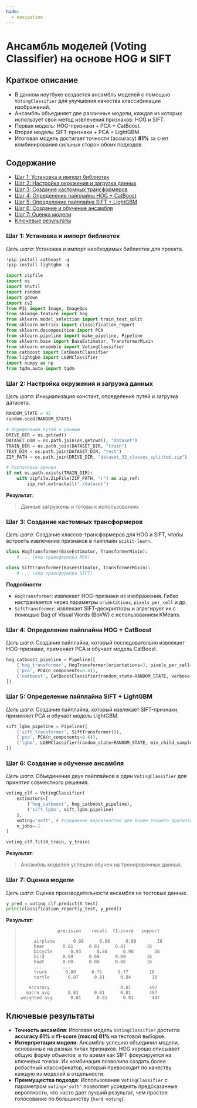 ```yaml
---
hide:
  - navigation
---
```


# Ансамбль моделей (Voting Classifier) на основе HOG и SIFT

## Краткое описание
- В данном ноутбуке создается ансамбль моделей с помощью `VotingClassifier` для улучшения качества классификации изображений.
- Ансамбль объединяет две различные модели, каждая из которых использует свой метод извлечения признаков: HOG и SIFT.
- Первая модель: HOG-признаки + PCA + CatBoost.
- Вторая модель: SIFT-признаки + PCA + LightGBM.
- Итоговая модель достигает точности (accuracy) **81%** за счет комбинирования сильных сторон обоих подходов.

## Содержание
- [Шаг 1: Установка и импорт библиотек](#шаг-1-установка-и-импорт-библиотек)
- [Шаг 2: Настройка окружения и загрузка данных](#шаг-2-настройка-окружения-и-загрузка-данных)
- [Шаг 3: Создание кастомных трансформеров](#шаг-3-создание-кастомных-трансформеров)
- [Шаг 4: Определение пайплайна HOG + CatBoost](#шаг-4-определение-пайплайна-hog--catboost)
- [Шаг 5: Определение пайплайна SIFT + LightGBM](#шаг-5-определение-пайплайна-sift--lightgbm)
- [Шаг 6: Создание и обучение ансамбля](#шаг-6-создание-и-обучение-ансамбля)
- [Шаг 7: Оценка модели](#шаг-7-оценка-модели)
- [Ключевые результаты](#ключевые-результаты)

### Шаг 1: Установка и импорт библиотек
*Цель шага*: Установка и импорт необходимых библиотек для проекта.

```python
!pip install catboost -q
!pip install lightgbm -q

import zipfile
import os
import shutil
import random
import gdown
import cv2
from PIL import Image, ImageOps
from skimage.feature import hog
from sklearn.model_selection import train_test_split
from sklearn.metrics import classification_report
from sklearn.decomposition import PCA
from sklearn.pipeline import make_pipeline, Pipeline
from sklearn.base import BaseEstimator, TransformerMixin
from sklearn.ensemble import VotingClassifier
from catboost import CatBoostClassifier
from lightgbm import LGBMClassifier
import numpy as np
from tqdm.auto import tqdm
```

### Шаг 2: Настройка окружения и загрузка данных
*Цель шага*: Инициализация констант, определение путей и загрузка датасета.

```python
RANDOM_STATE = 42
random.seed(RANDOM_STATE)

# Определение путей к данным
DRIVE_DIR = os.getcwd()
DATASET_DIR = os.path.join(os.getcwd(), "dataset")
TRAIN_DIR = os.path.join(DATASET_DIR, "train")
TEST_DIR = os.path.join(DATASET_DIR, "test")
ZIP_PATH = os.path.join(DRIVE_DIR, "dataset_32_classes_splitted.zip")

# Распаковка архива
if not os.path.exists(TRAIN_DIR):
    with zipfile.ZipFile(ZIP_PATH, "r") as zip_ref:
        zip_ref.extractall("./dataset")
```
**Результат**:
> Данные загружены и готовы к использованию.

### Шаг 3: Создание кастомных трансформеров
*Цель шага*: Создание классов-трансформеров для HOG и SIFT, чтобы встроить извлечение признаков в пайплайн `scikit-learn`.

```python
class HogTransformer(BaseEstimator, TransformerMixin):
    # ... (код трансформера HOG)

class SiftTransformer(BaseEstimator, TransformerMixin):
    # ... (код трансформера SIFT)
```

**Подробности**:
- `HogTransformer`: извлекает HOG-признаки из изображения. Гибко настраивается через параметры `orientations`, `pixels_per_cell` и др.
- `SiftTransformer`: извлекает SIFT-дескрипторы и агрегирует их с помощью Bag of Visual Words (BoVW) с использованием KMeans.

### Шаг 4: Определение пайплайна HOG + CatBoost
*Цель шага*: Создание пайплайна, который последовательно извлекает HOG-признаки, применяет PCA и обучает модель CatBoost.

```python
hog_catboost_pipeline = Pipeline([
    ('hog_transformer', HogTransformer(orientations=3, pixels_per_cell=(10, 10), cells_per_block=(2, 2))),
    ('pca', PCA(n_components=0.6)),
    ('catboost', CatBoostClassifier(random_state=RANDOM_STATE, verbose=0, depth=10, learning_rate=0.1))
])
```

### Шаг 5: Определение пайплайна SIFT + LightGBM
*Цель шага*: Создание пайплайна, который извлекает SIFT-признаки, применяет PCA и обучает модель LightGBM.

```python
sift_lgbm_pipeline = Pipeline([
    ('sift_transformer', SiftTransformer()),
    ('pca', PCA(n_components=0.6)),
    ('lgbm', LGBMClassifier(random_state=RANDOM_STATE, min_child_samples=66, num_leaves=165))
])
```

### Шаг 6: Создание и обучение ансамбля
*Цель шага*: Объединение двух пайплайнов в один `VotingClassifier` для принятия совместного решения.

```python
voting_clf = VotingClassifier(
    estimators=[
        ('hog_catboost', hog_catboost_pipeline),
        ('sift_lgbm', sift_lgbm_pipeline)
    ],
    voting='soft', # Усреднение вероятностей для более точного прогноза
    n_jobs=-1
)

voting_clf.fit(X_train, y_train)
```

**Результат**:
> Ансамбль моделей успешно обучен на тренировочных данных.

### Шаг 7: Оценка модели
*Цель шага*: Оценка производительности ансамбля на тестовых данных.

```python
y_pred = voting_clf.predict(X_test)
print(classification_report(y_test, y_pred))
```

**Результат**:
> ```
>               precision    recall  f1-score   support
>
>      airplane       0.88      0.88      0.88        16
>      bear       0.81      0.81      0.81        16
>      bicycle       0.93      0.88      0.90        16
>      bird       0.69      0.69      0.69        16
>      boat       0.88      0.88      0.88        16
>      ...        ...
>      truck       0.80      0.75      0.77        16
>      turtle       0.87      0.81      0.84        16
>
>    accuracy                           0.81       497
>   macro avg       0.81      0.81      0.81       497
>weighted avg       0.81      0.81      0.81       497
> ```

## Ключевые результаты

- **Точность ансамбля**: Итоговая модель `VotingClassifier` достигла **accuracy 81%** и **f1-score (macro) 81%** на тестовой выборке.
- **Интерпретация модели**: Ансамбль успешно объединил модели, основанные на разных типах признаков. HOG хорошо описывает общую форму объектов, в то время как SIFT фокусируется на ключевых точках. Их комбинация позволила создать более робастный классификатор, который превосходит по качеству каждую из моделей в отдельности.
- **Преимущества подхода**: Использование `VotingClassifier` с параметром `voting='soft'` позволяет усреднять предсказанные вероятности, что часто дает лучший результат, чем простое голосование по большинству (`hard voting`).
